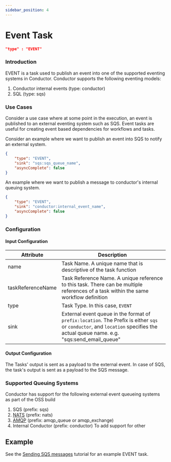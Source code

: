 ```yaml
---
sidebar_position: 4
---
```


# Event Task

```json
"type" : "EVENT"
```

### Introduction
EVENT is a task used to publish an event into one of the supported eventing systems in Conductor.
Conductor supports the following eventing models:
1. Conductor internal events (type: conductor)
2. SQL (type: sqs)

### Use Cases 
Consider a use case where at some point in the execution, an event is published to an external eventing system such as SQS.
Event tasks are useful for creating event based dependencies for workflows and tasks.

Consider an example where we want to publish an event into SQS to notify an external system. 

```json
{
    "type": "EVENT",
    "sink": "sqs:sqs_queue_name",
    "asyncComplete": false
}
```

An example where we want to publish a message to conductor's internal queuing system.
```json
{
    "type": "EVENT",
    "sink": "conductor:internal_event_name",
    "asyncComplete": false
}
```


### Configuration

#### Input Configuration

| Attribute      | Description |
| ----------- | ----------- |
| name      | Task Name. A unique name that is descriptive of the task function      |
| taskReferenceName   | Task Reference Name. A unique reference to this task. There can be multiple references of a task within the same workflow definition        |
| type   | Task Type. In this case, `EVENT`        |
| sink   | External event queue in the format of `prefix:location`.  The Prefix is either `sqs` or `conductor`, and `location` specifies the actual queue name. e.g. "sqs:send_email_queue" |

#### Output Configuration
The Tasks' output is sent as a payload to the external event. In case of SQS, the task's output is sent as a payload to the SQS message.

### Supported Queuing Systems
Conductor has support for the following external event queueing systems as part of the OSS build
1. SQS (prefix: sqs)
2. [NATS](https://github.com/Netflix/conductor-community/tree/main/event-queue) (prefix: nats)
3. [AMQP](https://github.com/Netflix/conductor-community/tree/main/event-queue/amqp) (prefix: amqp_queue or amqp_exchange)
4. Internal Conductor (prefix: conductor) 
To add support for other 

## Example

See the [Sending SQS messages](/content/docs/how-tos/Tasks/SQS-event-task) tutorial for an example EVENT task.